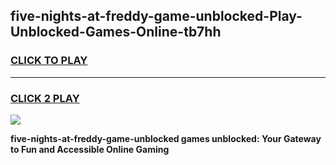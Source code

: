 
## five-nights-at-freddy-game-unblocked-Play-Unblocked-Games-Online-tb7hh
<h3>
<a href="https://premium76.site?title=five-nights-at-freddy-game-unblocked&ref=25A">CLICK TO PLAY</a></h3>
<hr>

<h3>
<a href="https://premium76.site?title=five-nights-at-freddy-game-unblocked&ref=25A">CLICK 2 PLAY</a>
  
</h3>

<a href="https://premium76.site?title=five-nights-at-freddy-game-unblocked&ref=25A"><img src="https://clearcache.store/games.png"></a>


**five-nights-at-freddy-game-unblocked games unblocked: Your Gateway to Fun and Accessible Online Gaming**
